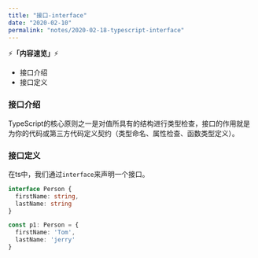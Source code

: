 ```yaml
---
title: "接口-interface"
date: "2020-02-10"
permalink: "notes/2020-02-18-typescript-interface"
---
```


⚡<strong>「内容速览」</strong>⚡

- 接口介绍
- 接口定义

### 接口介绍
TypeScript的核心原则之一是对值所具有的结构进行类型检查，接口的作用就是为你的代码或第三方代码定义契约（类型命名、属性检查、函数类型定义）。

### 接口定义

在ts中，我们通过`interface`来声明一个接口。

```ts
interface Person {
  firstName: string,
  lastName: string
}

const p1: Person = {
  firstName: 'Tom',
  lastName: 'jerry'
}
```